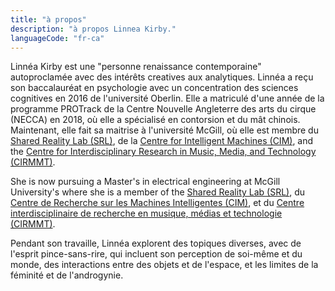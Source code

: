 ```yaml
---
title: "à propos"
description: "à propos Linnea Kirby."
languageCode: "fr-ca"
---
```


Linnéa Kirby est une "personne renaissance contemporaine" autoproclamée avec des intérêts creatives aux analytiques. Linnéa a reçu son baccalauréat en psychologie avec un concentration des sciences cognitives en 2016 de l'université Oberlin. Elle a matriculé d'une année de la programme PROTrack de la Centre Nouvelle Angleterre des arts du cirque (NECCA) en 2018, où elle a spécialisé en contorsion et du mât chinois. Maintenant, elle fait sa maitrise à l'université McGill, où elle est membre du <a href="https://srl.mcgill.ca/">Shared Reality Lab (SRL)</a>, de la <a href="https://www.mcgill.ca/cim/">Centre for Intelligent Machines (CIM)</a>, and the <a href="https://www.cirmmt.org/en">Centre for Interdisciplinary Research in Music, Media, and Technology (CIRMMT)</a>.

She is now pursuing a Master's in electrical engineering at McGill University's where she is a member of the <a href="https://srl.mcgill.ca/">Shared Reality Lab (SRL)</a>, du <a href="https://www.mcgill.ca/cim/fr">Centre de Recherche sur les Machines Intelligentes (CIM)</a>, et du <a href="https://www.cirmmt.org/fr/about/about-cirmmt">Centre interdisciplinaire de recherche en musique, médias et technologie (CIRMMT)</a>.

Pendant son travaille, Linnéa explorent des topiques diverses, avec de l'esprit pince-sans-rire, qui incluent son perception de soi-même et du monde, des interactions entre des objets et de l'espace, et les limites de la féminité et de l'androgynie.